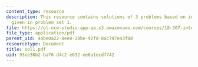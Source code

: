 ```yaml
---
content_type: resource
description: This resource contains solutions of 3 problems based on integral equations
  given in problem set 1.
file: https://ol-ocw-studio-app-qa.s3.amazonaws.com/courses/18-307-integral-equations-spring-2006/93ee36b2ba76d4c2e632ee6a1ecdf742_sol1.pdf
file_type: application/pdf
parent_uid: 4abe0a22-8ee8-28be-92fd-8ac747e43f8d
resourcetype: Document
title: sol1.pdf
uid: 93ee36b2-ba76-d4c2-e632-ee6a1ecdf742
---
```

